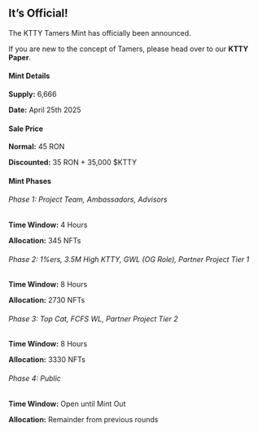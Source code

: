 <h2 id="its-official">It’s Official!</h2>
<p>The KTTY Tamers Mint has officially been announced.</p>
<p>If you are new to the concept of Tamers, please head over to our <strong>KTTY Paper</strong>.</p>
<h4 id="mint-details">Mint Details</h4>
<p><strong>Supply:</strong> 6,666</p>
<p><strong>Date:</strong> April 25th 2025</p>
<h4 id="sale-price">Sale Price</h4>
<p><strong>Normal:</strong> 45 RON</p>
<p><strong>Discounted:</strong> 35 RON + 35,000 $KTTY</p>
<h4 id="mint-phases">Mint Phases</h4>
<h6 id="phase-1-project-team-ambassadors-advisors">Phase 1: Project Team, Ambassadors, Advisors</h6>
<p><strong>Time Window:</strong> 4 Hours</p>
<p><strong>Allocation:</strong> 345 NFTs</p>
<h6 id="phase-2-1ers-3.5m-high-ktty-gwl-og-role-partner-project-tier-1">Phase 2: 1%ers, 3.5M High KTTY, GWL (OG Role), Partner Project Tier 1</h6>
<p><strong>Time Window:</strong> 8 Hours</p>
<p><strong>Allocation:</strong> 2730 NFTs</p>
<h6 id="phase-3-top-cat-fcfs-wl-partner-project-tier-2">Phase 3: Top Cat, FCFS WL, Partner Project Tier 2</h6>
<p><strong>Time Window:</strong> 8 Hours</p>
<p><strong>Allocation:</strong> 3330 NFTs</p>
<h6 id="phase-4-public">Phase 4: Public</h6>
<p><strong>Time Window:</strong> Open until Mint Out</p>
<p><strong>Allocation:</strong> Remainder from previous rounds</p>

